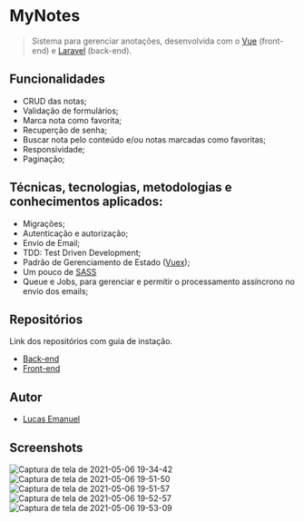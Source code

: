 # MyNotes
> Sistema para gerenciar anotações, desenvolvida com o [Vue](https://vuejs.org/) (front-end) e [Laravel](https://laravel.com/) (back-end).

## Funcionalidades <a name = "features"></a>

- CRUD das notas;
- Validação de formulários;
- Marca nota como favorita;
- Recuperção de senha;
- Buscar nota pelo conteúdo e/ou notas marcadas como favoritas;
- Responsividade;
- Paginação;

## Técnicas, tecnologias, metodologias e conhecimentos aplicados:
- Migrações;
- Autenticação e autorização;
- Envio de Email;
- TDD: Test Driven Development;
- Padrão de Gerenciamento de Estado ([Vuex](https://vuex.vuejs.org/));
- Um pouco de [SASS](https://sass-lang.com/)
- Queue e Jobs, para gerenciar e permitir o processamento assíncrono no envio dos emails;


## Repositórios <a name = "install"></a>
Link dos repositórios com guia de instação.

- [Back-end](https://github.com/lucasemanuel/mynotes-back-end)
- [Front-end](https://github.com/lucasemanuel/mynotes-vue)

## Autor <a name = "authors"></a>

- [Lucas Emanuel](https://github.com/lucasemanuel)

## Screenshots <a name = "screenshots"></a>

![Captura de tela de 2021-05-06 19-34-42](https://user-images.githubusercontent.com/31216249/117375645-d2899180-aea5-11eb-8170-53d4e4811efd.png)
![Captura de tela de 2021-05-06 19-51-50](https://user-images.githubusercontent.com/31216249/117375651-d3222800-aea5-11eb-85fa-db3efb13189e.png)
![Captura de tela de 2021-05-06 19-51-57](https://user-images.githubusercontent.com/31216249/117375652-d3babe80-aea5-11eb-8a10-4d06e523bee6.png)
![Captura de tela de 2021-05-06 19-52-57](https://user-images.githubusercontent.com/31216249/117375654-d3babe80-aea5-11eb-8bb0-b835328e9e4b.png)
![Captura de tela de 2021-05-06 19-53-09](https://user-images.githubusercontent.com/31216249/117375655-d4535500-aea5-11eb-8244-7f71fca2ffcf.png)
